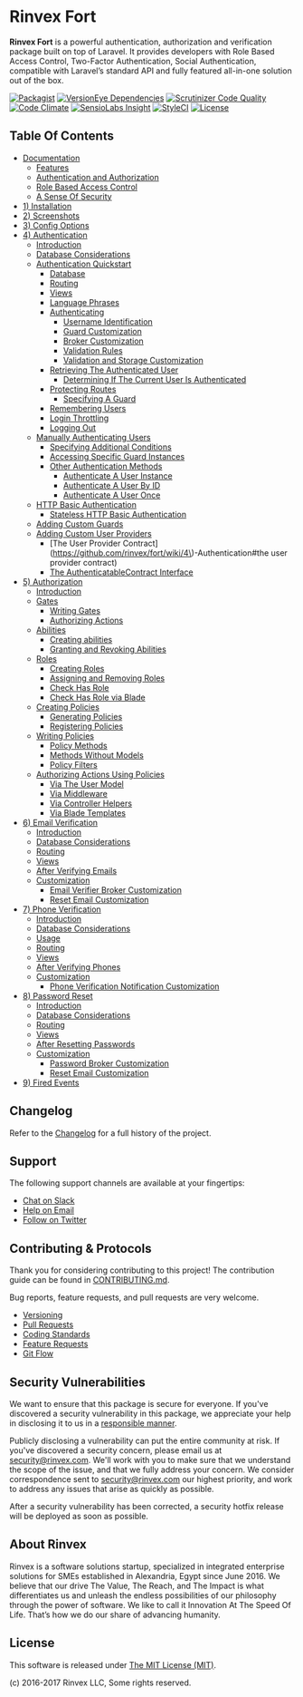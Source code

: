 # Rinvex Fort

**Rinvex Fort** is a powerful authentication, authorization and verification package built on top of Laravel. It provides developers with Role Based Access Control, Two-Factor Authentication, Social Authentication, compatible with Laravel’s standard API and fully featured all-in-one solution out of the box.

[![Packagist](https://img.shields.io/packagist/v/rinvex/fort.svg?label=Packagist&style=flat-square)](https://packagist.org/packages/rinvex/fort)
[![VersionEye Dependencies](https://img.shields.io/versioneye/d/php/rinvex:fort.svg?label=Dependencies&style=flat-square)](https://www.versioneye.com/php/rinvex:fort/)
[![Scrutinizer Code Quality](https://img.shields.io/scrutinizer/g/rinvex/fort.svg?label=Scrutinizer&style=flat-square)](https://scrutinizer-ci.com/g/rinvex/fort/)
[![Code Climate](https://img.shields.io/codeclimate/github/rinvex/fort.svg?label=CodeClimate&style=flat-square)](https://codeclimate.com/github/rinvex/fort)
[![SensioLabs Insight](https://img.shields.io/sensiolabs/i/e361e7c2-c0ae-469d-8a53-6a2433e7aaad.svg?label=SensioLabs&style=flat-square)](https://insight.sensiolabs.com/projects/e361e7c2-c0ae-469d-8a53-6a2433e7aaad)
[![StyleCI](https://styleci.io/repos/66008159/shield)](https://styleci.io/repos/66008159)
[![License](https://img.shields.io/packagist/l/rinvex/fort.svg?label=License&style=flat-square)](https://github.com/rinvex/fort/blob/develop/LICENSE)


## Table Of Contents

- [Documentation](https://github.com/rinvex/fort/wiki)
    - [Features](https://github.com/rinvex/fort/wiki#features)
    - [Authentication and Authorization](https://github.com/rinvex/fort/wiki#authentication-and-authorization)
    - [Role Based Access Control](https://github.com/rinvex/fort/wiki#role-based-access-control)
    - [A Sense Of Security](https://github.com/rinvex/fort/wiki#a-sense-of-security)
- [1) Installation](https://github.com/rinvex/fort/wiki/1\)-Installation)
- [2) Screenshots](https://github.com/rinvex/fort/wiki/2\)-Screenshots)
- [3) Config Options](https://github.com/rinvex/fort/wiki/3\)-Config-Options)
- [4) Authentication](https://github.com/rinvex/fort/wiki/4\)-Authentication)
    - [Introduction](https://github.com/rinvex/fort/wiki/4\)-Authentication#introduction)
    - [Database Considerations](https://github.com/rinvex/fort/wiki/4\)-Authentication#database-considerations)
    - [Authentication Quickstart](https://github.com/rinvex/fort/wiki/4\)-Authentication#authentication-quickstart)
        - [Database](https://github.com/rinvex/fort/wiki/4\)-Authentication#database)
        - [Routing](https://github.com/rinvex/fort/wiki/4\)-Authentication#routing)
        - [Views](https://github.com/rinvex/fort/wiki/4\)-Authentication#views)
        - [Language Phrases](https://github.com/rinvex/fort/wiki/4\)-Authentication#language-phrases)
        - [Authenticating](https://github.com/rinvex/fort/wiki/4\)-Authentication#authenticating)
            - [Username Identification](https://github.com/rinvex/fort/wiki/4\)-Authentication#username-identification)
            - [Guard Customization](https://github.com/rinvex/fort/wiki/4\)-Authentication#guard-customization)
            - [Broker Customization](https://github.com/rinvex/fort/wiki/4\)-Authentication#broker-customization)
            - [Validation Rules](https://github.com/rinvex/fort/wiki/4\)-Authentication#validation-rules)
            - [Validation and Storage Customization](https://github.com/rinvex/fort/wiki/4\)-Authentication#validation-and-storage-customization)
        - [Retrieving The Authenticated User](https://github.com/rinvex/fort/wiki/4\)-Authentication#retrieving-the-authenticated-user)
            - [Determining If The Current User Is Authenticated](https://github.com/rinvex/fort/wiki/4\)-Authentication#determining-if-the-current-user-is-authenticated)
        - [Protecting Routes](https://github.com/rinvex/fort/wiki/4\)-Authentication#protecting-routes)
            - [Specifying A Guard](https://github.com/rinvex/fort/wiki/4\)-Authentication#specifying-a-guard)
        - [Remembering Users](https://github.com/rinvex/fort/wiki/4\)-Authentication#remembering-users)
        - [Login Throttling](https://github.com/rinvex/fort/wiki/4\)-Authentication#login-throttling)
        - [Logging Out](https://github.com/rinvex/fort/wiki/4\)-Authentication#logging-out)
    - [Manually Authenticating Users](https://github.com/rinvex/fort/wiki/4\)-Authentication#manually-authenticating-users)
        - [Specifying Additional Conditions](https://github.com/rinvex/fort/wiki/4\)-Authentication#specifying-additional-conditions)
        - [Accessing Specific Guard Instances](https://github.com/rinvex/fort/wiki/4\)-Authentication#accessing-specific-guard-instances)
        - [Other Authentication Methods](https://github.com/rinvex/fort/wiki/4\)-Authentication#other-authentication-methods)
            - [Authenticate A User Instance](https://github.com/rinvex/fort/wiki/4\)-Authentication#authenticate-a-user-instance)
            - [Authenticate A User By ID](https://github.com/rinvex/fort/wiki/4\)-Authentication#authenticate-a-user-by-id)
            - [Authenticate A User Once](https://github.com/rinvex/fort/wiki/4\)-Authentication#authenticate-a-user-once)
    - [HTTP Basic Authentication](https://github.com/rinvex/fort/wiki/4\)-Authentication#http-basic-authentication)
        - [Stateless HTTP Basic Authentication](https://github.com/rinvex/fort/wiki/4\)-Authentication#stateless-http-basic-authentication)
    - [Adding Custom Guards](https://github.com/rinvex/fort/wiki/4\)-Authentication#adding-custom-guards)
    - [Adding Custom User Providers](https://github.com/rinvex/fort/wiki/4\)-Authentication#adding-custom-user-providers)
        - [The User Provider Contract](https://github.com/rinvex/fort/wiki/4\)-Authentication#the user provider contract)
        - [The AuthenticatableContract Interface](https://github.com/rinvex/fort/wiki/4\)-Authentication#the-authenticatablecontract-interface)
- [5) Authorization](https://github.com/rinvex/fort/wiki/5\)-Authorization)
    - [Introduction](https://github.com/rinvex/fort/wiki/5\)-Authorization#introduction)
    - [Gates](https://github.com/rinvex/fort/wiki/5\)-Authorization#gates)
        - [Writing Gates](https://github.com/rinvex/fort/wiki/5\)-Authorization#writing-gates)
        - [Authorizing Actions](https://github.com/rinvex/fort/wiki/5\)-Authorization#authorizing-actions)
    - [Abilities](https://github.com/rinvex/fort/wiki/5\)-Authorization#abilities)
        - [Creating abilities](https://github.com/rinvex/fort/wiki/5\)-Authorization#creating-abilities)
        - [Granting and Revoking Abilities](https://github.com/rinvex/fort/wiki/5\)-Authorization#granting-and-revoking-abilities)
    - [Roles](https://github.com/rinvex/fort/wiki/5\)-Authorization#roles)
        - [Creating Roles](https://github.com/rinvex/fort/wiki/5\)-Authorization#creating-roles)
        - [Assigning and Removing Roles](https://github.com/rinvex/fort/wiki/5\)-Authorization#assigning-and-removing-roles)
        - [Check Has Role](https://github.com/rinvex/fort/wiki/5\)-Authorization#check-has-role)
        - [Check Has Role via Blade](https://github.com/rinvex/fort/wiki/5\)-Authorization#check-has-role-via-blade)
    - [Creating Policies](https://github.com/rinvex/fort/wiki/5\)-Authorization#creating-policies)
        - [Generating Policies](https://github.com/rinvex/fort/wiki/5\)-Authorization#generating-policies)
        - [Registering Policies](https://github.com/rinvex/fort/wiki/5\)-Authorization#registering-policies)
    - [Writing Policies](https://github.com/rinvex/fort/wiki/5\)-Authorization#writing-policies)
        - [Policy Methods](https://github.com/rinvex/fort/wiki/5\)-Authorization#policy-methods)
        - [Methods Without Models](https://github.com/rinvex/fort/wiki/5\)-Authorization#methods-without-models)
        - [Policy Filters](https://github.com/rinvex/fort/wiki/5\)-Authorization#policy-filters)
    - [Authorizing Actions Using Policies](https://github.com/rinvex/fort/wiki/5\)-Authorization#authorizing-actions-using-policies)
        - [Via The User Model](https://github.com/rinvex/fort/wiki/5\)-Authorization#via-the-user-model)
        - [Via Middleware](https://github.com/rinvex/fort/wiki/5\)-Authorization#via-middleware)
        - [Via Controller Helpers](https://github.com/rinvex/fort/wiki/5\)-Authorization#via-controller-helpers)
        - [Via Blade Templates](https://github.com/rinvex/fort/wiki/5\)-Authorization#via-blade-templates)
- [6) Email Verification](https://github.com/rinvex/fort/wiki/6\)-Email-Verification)
    - [Introduction](https://github.com/rinvex/fort/wiki/6\)-Email-Verification#introduction)
    - [Database Considerations](https://github.com/rinvex/fort/wiki/6\)-Email-Verification#database-considerations)
    - [Routing](https://github.com/rinvex/fort/wiki/6\)-Email-Verification#routing)
    - [Views](https://github.com/rinvex/fort/wiki/6\)-Email-Verification#views)
    - [After Verifying Emails](https://github.com/rinvex/fort/wiki/6\)-Email-Verification#after-verifying-emails)
    - [Customization](https://github.com/rinvex/fort/wiki/6\)-Email-Verification#customization)
        - [Email Verifier Broker Customization](https://github.com/rinvex/fort/wiki/6\)-Email-Verification#email-verifier-broker-customization)
        - [Reset Email Customization](https://github.com/rinvex/fort/wiki/6\)-Email-Verification#reset-email-customization)
- [7) Phone Verification](https://github.com/rinvex/fort/wiki/7\)-Phone-Verification)
    - [Introduction](https://github.com/rinvex/fort/wiki/7\)-Phone-Verification#introduction)
    - [Database Considerations](https://github.com/rinvex/fort/wiki/7\)-Phone-Verification#database-considerations)
    - [Usage](https://github.com/rinvex/fort/wiki/7\)-Phone-Verification#usage)
    - [Routing](https://github.com/rinvex/fort/wiki/7\)-Phone-Verification#routing)
    - [Views](https://github.com/rinvex/fort/wiki/7\)-Phone-Verification#views)
    - [After Verifying Phones](https://github.com/rinvex/fort/wiki/7\)-Phone-Verification#after-verifying-phones)
    - [Customization](https://github.com/rinvex/fort/wiki/7\)-Phone-Verification#customization)
        - [Phone Verification Notification Customization](https://github.com/rinvex/fort/wiki/7\)-Phone-Verification#phone-verification-notification-customization)
- [8) Password Reset](https://github.com/rinvex/fort/wiki/8\)-Password-Reset)
    - [Introduction](https://github.com/rinvex/fort/wiki/8\)-Password-Reset#introduction)
    - [Database Considerations](https://github.com/rinvex/fort/wiki/8\)-Password-Reset#database-considerations)
    - [Routing](https://github.com/rinvex/fort/wiki/8\)-Password-Reset#routing)
    - [Views](https://github.com/rinvex/fort/wiki/8\)-Password-Reset#views)
    - [After Resetting Passwords](https://github.com/rinvex/fort/wiki/8\)-Password-Reset#after-resetting-passwords)
    - [Customization](https://github.com/rinvex/fort/wiki/8\)-Password-Reset#customization)
        - [Password Broker Customization](https://github.com/rinvex/fort/wiki/8\)-Password-Reset#password-broker-customization)
        - [Reset Email Customization](https://github.com/rinvex/fort/wiki/8\)-Password-Reset#reset-email-customization)
- [9) Fired Events](https://github.com/rinvex/fort/wiki/9\)-Fired-Events)


## Changelog

Refer to the [Changelog](CHANGELOG.md) for a full history of the project.


## Support

The following support channels are available at your fingertips:

- [Chat on Slack](http://chat.rinvex.com)
- [Help on Email](mailto:help@rinvex.com)
- [Follow on Twitter](https://twitter.com/rinvex)


## Contributing & Protocols

Thank you for considering contributing to this project! The contribution guide can be found in [CONTRIBUTING.md](CONTRIBUTING.md).

Bug reports, feature requests, and pull requests are very welcome.

- [Versioning](CONTRIBUTING.md#versioning)
- [Pull Requests](CONTRIBUTING.md#pull-requests)
- [Coding Standards](CONTRIBUTING.md#coding-standards)
- [Feature Requests](CONTRIBUTING.md#feature-requests)
- [Git Flow](CONTRIBUTING.md#git-flow)


## Security Vulnerabilities

We want to ensure that this package is secure for everyone. If you've discovered a security vulnerability in this package, we appreciate your help in disclosing it to us in a [responsible manner](https://en.wikipedia.org/wiki/Responsible_disclosure).

Publicly disclosing a vulnerability can put the entire community at risk. If you've discovered a security concern, please email us at [security@rinvex.com](mailto:security@rinvex.com). We'll work with you to make sure that we understand the scope of the issue, and that we fully address your concern. We consider correspondence sent to [security@rinvex.com](mailto:security@rinvex.com) our highest priority, and work to address any issues that arise as quickly as possible.

After a security vulnerability has been corrected, a security hotfix release will be deployed as soon as possible.


## About Rinvex

Rinvex is a software solutions startup, specialized in integrated enterprise solutions for SMEs established in Alexandria, Egypt since June 2016. We believe that our drive The Value, The Reach, and The Impact is what differentiates us and unleash the endless possibilities of our philosophy through the power of software. We like to call it Innovation At The Speed Of Life. That’s how we do our share of advancing humanity.


## License

This software is released under [The MIT License (MIT)](LICENSE).

(c) 2016-2017 Rinvex LLC, Some rights reserved.

